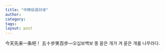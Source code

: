 ```yaml
---
title: "中韩俗语对译"
author:
category: 
tags: 
layout: post
---
```

今天先来一条吧！
五十步笑百步—오십보백보
똥 묻은 개가 겨 묻은 개를 나무라다.

